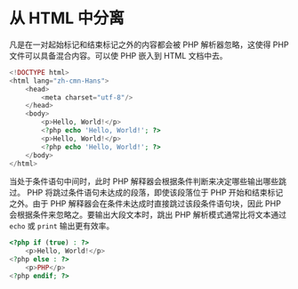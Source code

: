 # 从 HTML 中分离

凡是在一对起始标记和结束标记之外的内容都会被 PHP 解析器忽略，这使得 PHP 文件可以具备混合内容。可以使 PHP 嵌入到 HTML 文档中去。

```php
<!DOCTYPE html>
<html lang="zh-cmn-Hans">
    <head>
        <meta charset="utf-8"/>
    </head>
    <body>
        <p>Hello, World!</p>
        <?php echo 'Hello, World!'; ?>
        <p>Hello, World!</p>
        <?php echo 'Hello, World!'; ?>
    </body>
</html>
```

当处于条件语句中间时，此时 PHP 解释器会根据条件判断来决定哪些输出哪些跳过。 PHP 将跳过条件语句未达成的段落，即使该段落位于 PHP 开始和结束标记之外。由于 PHP 解释器会在条件未达成时直接跳过该段条件语句块，因此 PHP 会根据条件来忽略之。要输出大段文本时，跳出 PHP 解析模式通常比将文本通过 `echo` 或 `print` 输出更有效率。

```php
<?php if (true) : ?>
    <p>Hello, World!</p>
<?php else : ?>
    <p>PHP</p>
<?php endif; ?>
```

